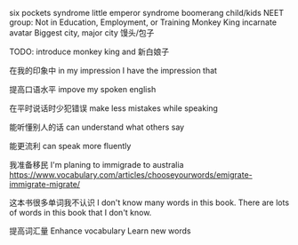six pockets syndrome
little emperor syndrome
boomerang child/kids
NEET group: Not in Education, Employment, or Training
Monkey King
incarnate 
avatar
Biggest city, major city
馒头/包子

TODO: introduce monkey king and 新白娘子

在我的印象中
in my impression
I have the impression that

提高口语水平
impove my spoken english

在平时说话时少犯错误
make less mistakes while speaking

能听懂别人的话
can understand what others say

能更流利 
can speak more fluently

我准备移民
I'm planing to immigrade to australia
https://www.vocabulary.com/articles/chooseyourwords/emigrate-immigrate-migrate/

这本书很多单词我不认识
I don't know many words in this book.
There are lots of words in this book that I don't know.

提高词汇量
Enhance vocabulary
Learn new words
<!--stackedit_data:
eyJoaXN0b3J5IjpbLTczODk5NTU2MywtMTc3NTMyODgyNSwtMj
EzMzAzMTMxNyw1ODQ4MDgyNjEsLTgwMzQyOTYxMCwtOTEwMzM0
NTI3XX0=
-->